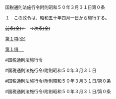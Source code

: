 国税通則法施行令附則昭和５０年３月３１日第０条

１　この政令は、昭和五十年四月一日から施行する。

~~前条(全)←~~　~~→次条(全)~~

[第１項(全)](国税通則法施行＿令附則昭和５０年３月３１日第０条第１項_.md)  

[第１項 　 ](国税通則法施行＿令附則昭和５０年３月３１日第０条第１項.md)  

#国税通則法施行令

#国税通則法施行令/附則昭和５０年３月３１日

#国税通則法施行令/附則昭和５０年３月３１日/第０条

#国税通則法施行令/附則昭和５０年３月３１日/第０条

